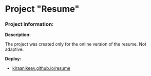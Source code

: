 # Project "Resume"

### Project Information:

**Description:**

The project was created only for the online version of the resume. Not adaptive.


**Deploy:**

- [kiraanikeev.github.io/resume](https://kiraanikeev.github.io/resume/)
